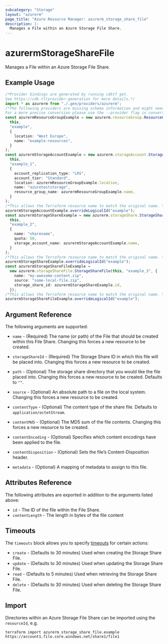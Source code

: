```yaml
---
subcategory: "Storage"
layout: "azurerm"
page_title: "Azure Resource Manager: azurerm_storage_share_file"
description: |-
  Manages a File within an Azure Storage File Share.
---
```


# azurermStorageShareFile

Manages a File within an Azure Storage File Share.

## Example Usage

```typescript
/*Provider bindings are generated by running cdktf get.
See https://cdk.tf/provider-generation for more details.*/
import * as azurerm from "./.gen/providers/azurerm";
/*The following providers are missing schema information and might need manual adjustments to synthesize correctly: azurerm.
For a more precise conversion please use the --provider flag in convert.*/
const azurermResourceGroupExample = new azurerm.resourceGroup.ResourceGroup(
  this,
  "example",
  {
    location: "West Europe",
    name: "example-resources",
  }
);
const azurermStorageAccountExample = new azurerm.storageAccount.StorageAccount(
  this,
  "example_1",
  {
    account_replication_type: "LRS",
    account_tier: "Standard",
    location: azurermResourceGroupExample.location,
    name: "azureteststorage",
    resource_group_name: azurermResourceGroupExample.name,
  }
);
/*This allows the Terraform resource name to match the original name. You can remove the call if you don't need them to match.*/
azurermStorageAccountExample.overrideLogicalId("example");
const azurermStorageShareExample = new azurerm.storageShare.StorageShare(
  this,
  "example_2",
  {
    name: "sharename",
    quota: 50,
    storage_account_name: azurermStorageAccountExample.name,
  }
);
/*This allows the Terraform resource name to match the original name. You can remove the call if you don't need them to match.*/
azurermStorageShareExample.overrideLogicalId("example");
const azurermStorageShareFileExample =
  new azurerm.storageShareFile.StorageShareFile(this, "example_3", {
    name: "my-awesome-content.zip",
    source: "some-local-file.zip",
    storage_share_id: azurermStorageShareExample.id,
  });
/*This allows the Terraform resource name to match the original name. You can remove the call if you don't need them to match.*/
azurermStorageShareFileExample.overrideLogicalId("example");

```

## Argument Reference

The following arguments are supported:

*   `name` - (Required) The name (or path) of the File that should be created within this File Share. Changing this forces a new resource to be created.

*   `storageShareId` - (Required) The Storage Share ID in which this file will be placed into. Changing this forces a new resource to be created.

*   `path` - (Optional) The storage share directory that you would like the file placed into. Changing this forces a new resource to be created. Defaults to `""`.

*   `source` - (Optional) An absolute path to a file on the local system. Changing this forces a new resource to be created.

*   `contentType` - (Optional) The content type of the share file. Defaults to `application/octetStream`.

*   `contentMd5` - (Optional) The MD5 sum of the file contents. Changing this forces a new resource to be created.

*   `contentEncoding` - (Optional) Specifies which content encodings have been applied to the file.

*   `contentDisposition` - (Optional) Sets the file’s Content-Disposition header.

*   `metadata` - (Optional) A mapping of metadata to assign to this file.

## Attributes Reference

The following attributes are exported in addition to the arguments listed above:

* `id` - The ID of the file within the File Share.
* `contentLength` - The length in bytes of the file content

## Timeouts

The `timeouts` block allows you to specify [timeouts](https://www.terraform.io/language/resources/syntax#operation-timeouts) for certain actions:

* `create` - (Defaults to 30 minutes) Used when creating the Storage Share File.
* `update` - (Defaults to 30 minutes) Used when updating the Storage Share File.
* `read` - (Defaults to 5 minutes) Used when retrieving the Storage Share File.
* `delete` - (Defaults to 30 minutes) Used when deleting the Storage Share File.

## Import

Directories within an Azure Storage File Share can be imported using the `resourceId`, e.g.

```console
terraform import azurerm_storage_share_file.example https://account1.file.core.windows.net/share1/file1
```
